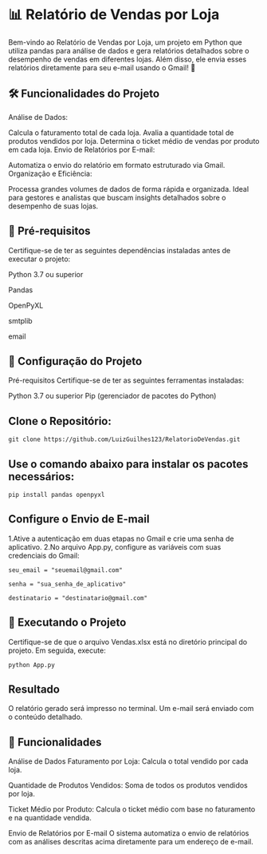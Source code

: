 # 📊 Relatório de Vendas por Loja
Bem-vindo ao Relatório de Vendas por Loja, um projeto em Python que utiliza pandas para análise de dados e gera relatórios detalhados sobre o desempenho de vendas em diferentes lojas. Além disso, ele envia esses relatórios diretamente para seu e-mail usando o Gmail! 🚀

## 🛠️ Funcionalidades do Projeto
Análise de Dados:

Calcula o faturamento total de cada loja.
Avalia a quantidade total de produtos vendidos por loja.
Determina o ticket médio de vendas por produto em cada loja.
Envio de Relatórios por E-mail:

Automatiza o envio do relatório em formato estruturado via Gmail.
Organização e Eficiência:

Processa grandes volumes de dados de forma rápida e organizada.
Ideal para gestores e analistas que buscam insights detalhados sobre o desempenho de suas lojas.

## 📝 Pré-requisitos
Certifique-se de ter as seguintes dependências instaladas antes de executar o projeto:

Python 3.7 ou superior

Pandas

OpenPyXL

smtplib

email

## 🚀 Configuração do Projeto
Pré-requisitos
Certifique-se de ter as seguintes ferramentas instaladas:

Python 3.7 ou superior
Pip (gerenciador de pacotes do Python)

## Clone o Repositório:

```git clone https://github.com/LuizGuilhes123/RelatorioDeVendas.git```

## Use o comando abaixo para instalar os pacotes necessários:

```pip install pandas openpyxl```

## Configure o Envio de E-mail

1.Ative a autenticação em duas etapas no Gmail e crie uma senha de aplicativo.
2.No arquivo App.py, configure as variáveis com suas credenciais do Gmail:

```seu_email = "seuemail@gmail.com"```

```senha = "sua_senha_de_aplicativo"```

```destinatario = "destinatario@gmail.com"```

## 🏃 Executando o Projeto
Certifique-se de que o arquivo Vendas.xlsx está no diretório principal do projeto. Em seguida, execute:

```python App.py```

## Resultado
O relatório gerado será impresso no terminal.
Um e-mail será enviado com o conteúdo detalhado.

## 🧩 Funcionalidades
Análise de Dados
Faturamento por Loja: Calcula o total vendido por cada loja.

Quantidade de Produtos Vendidos: Soma de todos os produtos vendidos por loja.

Ticket Médio por Produto: Calcula o ticket médio com base no faturamento e na quantidade vendida.

Envio de Relatórios por E-mail
O sistema automatiza o envio de relatórios com as análises descritas acima diretamente para um endereço de e-mail.

